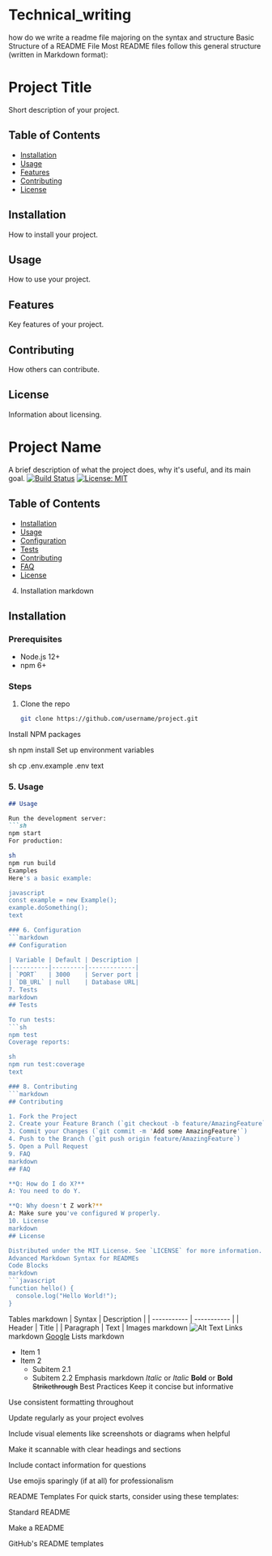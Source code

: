 # Technical_writing
how do we write a readme file majoring on the syntax and structure
Basic Structure of a README File
Most README files follow this general structure (written in Markdown format):
# Project Title

Short description of your project.

## Table of Contents
- [Installation](#installation)
- [Usage](#usage)
- [Features](#features)
- [Contributing](#contributing)
- [License](#license)

## Installation
How to install your project.

## Usage
How to use your project.

## Features
Key features of your project.

## Contributing
How others can contribute.

## License
Information about licensing.
# Project Name

A brief description of what the project does, why it's useful, and its main goal.
[![Build Status](https://travis-ci.org/username/project.svg?branch=master)](https://travis-ci.org/username/project)
[![License: MIT](https://img.shields.io/badge/License-MIT-yellow.svg)](https://opensource.org/licenses/MIT)
## Table of Contents
- [Installation](#installation)
- [Usage](#usage)
- [Configuration](#configuration)
- [Tests](#tests)
- [Contributing](#contributing)
- [FAQ](#faq)
- [License](#license)
 4. Installation
markdown
## Installation

### Prerequisites
- Node.js 12+
- npm 6+

### Steps
1. Clone the repo
   ```sh
   git clone https://github.com/username/project.git
Install NPM packages

sh
npm install
Set up environment variables

sh
cp .env.example .env
text

### 5. Usage
```markdown
## Usage

Run the development server:
```sh
npm start
For production:

sh
npm run build
Examples
Here's a basic example:

javascript
const example = new Example();
example.doSomething();
text

### 6. Configuration
```markdown
## Configuration

| Variable | Default | Description |
|----------|---------|-------------|
| `PORT`   | 3000    | Server port |
| `DB_URL` | null    | Database URL|
7. Tests
markdown
## Tests

To run tests:
```sh
npm test
Coverage reports:

sh
npm run test:coverage
text

### 8. Contributing
```markdown
## Contributing

1. Fork the Project
2. Create your Feature Branch (`git checkout -b feature/AmazingFeature`)
3. Commit your Changes (`git commit -m 'Add some AmazingFeature'`)
4. Push to the Branch (`git push origin feature/AmazingFeature`)
5. Open a Pull Request
9. FAQ
markdown
## FAQ

**Q: How do I do X?**
A: You need to do Y.

**Q: Why doesn't Z work?**
A: Make sure you've configured W properly.
10. License
markdown
## License

Distributed under the MIT License. See `LICENSE` for more information.
Advanced Markdown Syntax for READMEs
Code Blocks
markdown
```javascript
function hello() {
  console.log("Hello World!");
}
```
Tables
markdown
| Syntax      | Description |
| ----------- | ----------- |
| Header      | Title       |
| Paragraph   | Text        |
Images
markdown
![Alt Text](path/to/image.png)
Links
markdown
[Google](https://www.google.com)
Lists
markdown
- Item 1
- Item 2
  - Subitem 2.1
  - Subitem 2.2
Emphasis
markdown
*Italic* or _Italic_
**Bold** or __Bold__
~~Strikethrough~~
Best Practices
Keep it concise but informative

Use consistent formatting throughout

Update regularly as your project evolves

Include visual elements like screenshots or diagrams when helpful

Make it scannable with clear headings and sections

Include contact information for questions

Use emojis sparingly (if at all) for professionalism

README Templates
For quick starts, consider using these templates:

Standard README

Make a README

GitHub's README templates 
